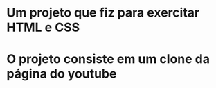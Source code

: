 # Um projeto que fiz para exercitar HTML e CSS # 

# O projeto consiste em um clone da página do youtube #